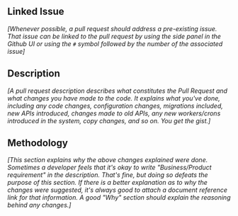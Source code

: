 ## Linked Issue

_[Whenever possible, a pull request should address a pre-existing issue.
That issue can be linked to the pull request by using the side panel in the Github UI or
using the `#` symbol followed by the number of the associated issue]_

## Description

_[A pull request description describes what constitutes the Pull Request and what changes you have made to the code.
It explains what you've done, including any code changes, configuration changes, migrations included, new APIs introduced,
changes made to old APIs, any new workers/crons introduced in the system, copy changes, and so on. You get the gist.]_

## Methodology

_[This section explains why the above changes explained were done.
Sometimes a developer feels that it's okay to write "Business/Product requirement" in the description. That's fine, but doing so defeats the purpose of this section.
If there is a better explanation as to why the changes were suggested, it's always good to attach a document reference link for that information.
A good "Why" section should explain the reasoning behind any changes.]_
